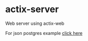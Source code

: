 # actix-server
Web server using actix-web

For json postgres example [click here](https://github.com/saiumesh535/actix-server/tree/master/src/Json)